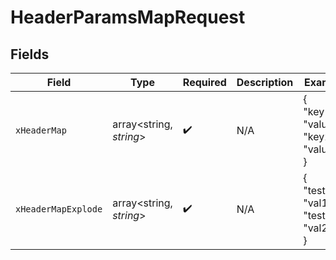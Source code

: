 # HeaderParamsMapRequest


## Fields

| Field                                  | Type                                   | Required                               | Description                            | Example                                |
| -------------------------------------- | -------------------------------------- | -------------------------------------- | -------------------------------------- | -------------------------------------- |
| `xHeaderMap`                           | array<string, *string*>                | :heavy_check_mark:                     | N/A                                    | {<br/>"key1": "value1",<br/>"key2": "value2"<br/>} |
| `xHeaderMapExplode`                    | array<string, *string*>                | :heavy_check_mark:                     | N/A                                    | {<br/>"test1": "val1",<br/>"test2": "val2"<br/>} |
